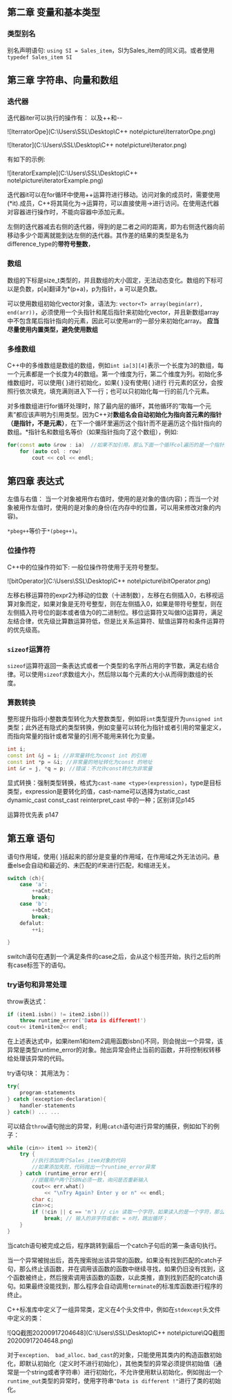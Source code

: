 ## 第二章  变量和基本类型

### 类型别名

别名声明语句: `using SI = Sales_item`，SI为Sales_item的同义词。或者使用`typedef Sales_item SI`

## 第三章  字符串、向量和数组

### 迭代器

迭代器iter可以执行的操作有：  以及++和--

![IterratorOpe](C:\Users\SSL\Desktop\C++ note\picture\IterratorOpe.png)

![Iterator](C:\Users\SSL\Desktop\C++ note\picture\Iterator.png)

有如下的示例:

![iteratorExample](C:\Users\SSL\Desktop\C++ note\picture\iteratorExample.png)

迭代器it可以在for循环中使用++运算符进行移动。访问对象的成员时，需要使用(*it).成员，C++将其简化为->运算符，可以直接使用->进行访问。在使用迭代器对容器进行操作时，不能向容器中添加元素。

左侧的迭代器减去右侧的迭代器，得到的是二者之间的距离，即为右侧迭代器向前移动多少个距离就能到达左侧的迭代器。其作差的结果的类型是名为difference_type的**带符号整数**，

### 数组

数组的下标是size_t类型的，并且数组的大小固定，无法动态变化。数组的下标可以是负数，p[a]翻译为*(p+a)，p为指针，a 可以是负数。

可以使用数组初始化vector对象，语法为: `vector<T> array(begin(arr), end(arr))`，必须使用一个头指针和尾后指针来初始化vector，并且新数组array中不包含尾后指针指向的元素，因此可以使用arr的一部分来初始化array。	**应当尽量使用内置类型，避免使用数组**

### 多维数组

C++中的多维数组是数组的数组，例如`int ia[3][4]`表示一个长度为3的数组，每一个元素都是一个长度为4的数组。第一个维度为行，第二个维度为列。初始化多维数组时，可以使用{ }进行初始化，如果{ }没有使用{ }进行 行元素的区分，会按照行依次填充，填充满则进入下一行；也可以只初始化每一行的前几个元素。

对多维数组进行for循环处理时，除了最内层的循环，其他循环的“取每一个元素”都应该声明为引用类型。因为C++对**数组名会自动初始化为指向首元素的指针（是指针，不是元素）**，在下一个循环里遍历这个指针而不是遍历这个指针指向的数组。*指针名和数组名等价（如果指针指向了这个数组），例如:

```c++
for(const auto &row : ia)  //如果不加引用，那么下面一个循环col遍历的是一个指针。 
    for (auto col : row)   
        cout << col << endl;
```

## 第四章 表达式

左值与右值： 当一个对象被用作右值时，使用的是对象的值(内容)；而当一个对象被用作左值时，使用的是对象的身份(在内存中的位置，可以用来修改对象的内容)。

`*pbeg++`等价于`*(pbeg++)`。

### 位操作符

C++中的位操作符如下: 一般位操作符使用于无符号整型。

![bitOperator](C:\Users\SSL\Desktop\C++ note\picture\bitOperator.png)

左移右移运算符的expr2为移动的位数（十进制数），左移在右侧插入0，右移视运算对象而定，如果对象是无符号整型，则在左侧插入0，如果是带符号整型，则在左侧插入符号位的副本或者值为0的二进制位。移位运算符又叫做IO运算符，满足左结合律，优先级比算数运算符低，但是比关系运算符、赋值运算符和条件运算符的优先级高。

### `sizeof`运算符

`sizeof`运算符返回一条表达式或者一个类型的名字所占用的字节数，满足右结合律。可以使用`sizeof`求数组大小，然后除以每个元素的大小从而得到数组的长度。

### 算数转换

整形提升指将小整数类型转化为大整数类型，例如将`int`类型提升为`unsigned int`类型；此外还有隐式的类型转换，例如变量可以转化为指针或者引用的常量定义，而指向常量的指针或者常量的引用不能用来转化为变量。

```c++
int i;
const int &j = i; //非常量转化为const int 的引用
const int *p = &i; //非常量的地址转化为const 的地址
int &r = j, *q = p; //错误：不允许const转化为非常量
```

显式转换：强制类型转换，格式为`cast-name <type>(expression)`，type是目标类型，expression是要转化的值，cast-name可以选择为static_cast  dynamic_cast  const_cast  reinterpret_cast 中的一种；区别详见p145

运算符优先表 p147

## 第五章  语句

语句作用域，使用{ }括起来的部分是变量的作用域，在作用域之外无法访问。悬垂else会自动和最近的、未匹配的if来进行匹配，和缩进无关。

```C++
switch (ch){
    case 'a':
        ++aCnt;
        break;
    case 'b':
        ++bCnt;
        break;
    defalut:
        ++i;
        
}
```

switch语句在遇到一个满足条件的case之后，会从这个标签开始，执行之后的所有case标签下的语句。

### try语句和异常处理

throw表达式：

```C++
if (item1.isbn() != item2.isbn())
    throw runtime_error('Data is different!')
cout<< item1+item2<< endl;
```

在上述表达式中，如果item1和item2调用函数isbn()不同，则会抛出一个异常，该异常是类型runtime_error的对象。抛出异常会终止当前的函数，并将控制权转移给处理该异常的代码。

try语句块： 其用法为：

```C++
try{
    program-statements
} catch (exception-declaration){
    handler-statements
} catch() ... ...
```

可以结合`throw`语句抛出的异常，利用`catch`语句进行异常的捕获，例如如下的例子：

```C++
while (cin>> item1 >> item2){
    try {
        //执行添加两个Sales_item对象的代码
        //如果添加失败，代码抛出一个runtime_error异常
    } catch (runtime_error err){
        //提醒用户两个ISBN必须一致，询问是否重新输入
        cout<< err.what()
            << "\nTry Again? Enter y or n" << endl;
        char c;
        cin>>c;
        if (!cin || c == 'n') // cin 读取一个字符，如果读入的是一个字符，那么cin>>为true; 否则为false。
            break; // 输入的非字符或者c = n时，跳出循环；
    }
}
```

当catch语句被完成之后，程序跳转到最后一个catch子句后的第一条语句执行。

当一个异常被抛出后，首先搜索抛出该异常的函数。如果没有找到匹配的catch子句，那么终止该函数，并在调用该函数的函数中继续寻找，如果仍旧没有找到，这个函数被终止，然后搜索调用该函数的函数，以此类推，直到找到匹配的catch语句。如果最终没能找到，那么程序会自动调用`terminate`的标准库函数进行程序的终止。

C++标准库中定义了一组异常类，定义在4个头文件中，例如在`stdexcept`头文件中定义的类：

![QQ截图20200917204648](C:\Users\SSL\Desktop\C++ note\picture\QQ截图20200917204648.png)

对于`exception、 bad_alloc、bad_cast`的对象，只能使用其类内的构造函数初始化，即默认初始化（定义时不进行初始化），其他类型的异常必须提供初始值（通常是一个string或者字符串）进行初始化，不允许使用默认初始化，例如抛出一个`runtime_out`类型的异常时，使用字符串`"Data is different !"`进行了类的初始化。





